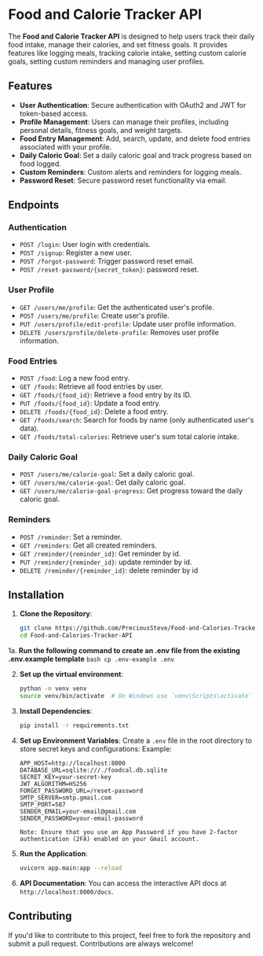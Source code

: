 # Food and Calorie Tracker API

The **Food and Calorie Tracker API** is designed to help users track their daily food intake, manage their calories, and set fitness goals. It provides features like logging meals, tracking calorie intake, setting custom calorie goals, setting custom reminders and managing user profiles.

## Features

- **User Authentication**: Secure authentication with OAuth2 and JWT for token-based access.
- **Profile Management**: Users can manage their profiles, including personal details, fitness goals, and weight targets.
- **Food Entry Management**: Add, search, update, and delete food entries associated with your profile.
- **Daily Caloric Goal**: Set a daily caloric goal and track progress based on food logged.
- **Custom Reminders**: Custom alerts and reminders for logging meals.
- **Password Reset**: Secure password reset functionality via email.

## Endpoints

### Authentication
- `POST /login`: User login with credentials.
- `POST /signup`: Register a new user.
- `POST /forgot-password`: Trigger password reset email.
- `POST /reset-password/{secret_token}`: password reset.

### User Profile
- `GET /users/me/profile`: Get the authenticated user's profile.
- `POST /users/me/profile`: Create user's profile.
- `PUT /users/profile/edit-profile`: Update user profile information.
- `DELETE /users/profile/delete-profile`: Removes user profile information.

### Food Entries
- `POST /food`: Log a new food entry.
- `GET /foods`: Retrieve all food entries by user.
- `GET /foods/{food_id}`: Retrieve a food entry by its ID.
- `PUT /foods/{food_id}`: Update a food entry.
- `DELETE /foods/{food_id}`: Delete a food entry.
- `GET /foods/search`: Search for foods by name (only authenticated user's data).
- `GET /foods/total-calories`: Retrieve user's sum total calorie intake.

### Daily Caloric Goal
- `POST /users/me/calorie-goal`: Set a daily caloric goal.
- `GET /users/me/calorie-goal`: Get daily caloric goal.
- `GET /users/me/calorie-goal-progress`: Get progress toward the daily caloric goal.
  
### Reminders
- `POST /reminder`: Set a reminder.
- `GET /reminders`: Get all created reminders.
- `GET /reminder/{reminder_id}`: Get reminder by id.
- `PUT /reminder/{reminder_id}`: update reminder by id.
- `DELETE /reminder/{reminder_id}`: delete reminder by id
  


## Installation

1. **Clone the Repository**:
   ```bash
   git clone https://github.com/PreciousSteve/Food-and-Calories-Tracker-API.git
   cd Food-and-Calories-Tracker-API
   ```
1a. **Run the following command to create an .env file from the existing .env.example template**
      ```bash
      cp .env-example .env
      ```

2. **Set up the virtual environment**:
   ```bash
   python -m venv venv
   source venv/bin/activate  # On Windows use `venv\Scripts\activate`
   ```

3. **Install Dependencies**:
   ```bash
   pip install -r requirements.txt
   ```

4. **Set up Environment Variables**:
   Create a `.env` file in the root directory to store secret keys and configurations:
   Example:
   ```env
   APP_HOST=http://localhost:8000
   DATABASE_URL=sqlite:///./foodcal.db.sqlite
   SECRET_KEY=your-secret-key
   JWT_ALGORITHM=HS256
   FORGET_PASSWORD_URL=/reset-password
   SMTP_SERVER=smtp.gmail.com
   SMTP_PORT=587
   SENDER_EMAIL=your-email@gmail.com
   SENDER_PASSWORD=your-email-password

   Note: Ensure that you use an App Password if you have 2-factor authentication (2FA) enabled on your Gmail account.
   ```


6. **Run the Application**:
   ```bash
   uvicorn app.main:app --reload
   ```

7. **API Documentation**:
   You can access the interactive API docs at `http://localhost:8000/docs`.

## Contributing

If you'd like to contribute to this project, feel free to fork the repository and submit a pull request. Contributions are always welcome!
